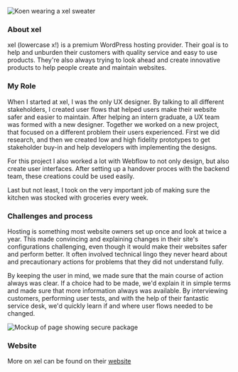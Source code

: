 ![Koen wearing a xel sweater](ProjectsImages/xel/xel-koenPortrait.jpg)

### About xel

xel (lowercase x!) is a premium WordPress hosting provider. Their goal is to help and unburden their customers with quality service and easy to use products. They're also always trying to look ahead and create innovative products to help people create and maintain websites.

### My Role

When I started at xel, I was the only UX designer. By talking to all different stakeholders, I created user flows that helped users make their website safer and easier to maintain. After helping an intern graduate, a UX team was formed with a new designer. Together we worked on a new project, that focused on a different problem their users experienced. First we did research, and then we created low and high fidelity prototypes to get stakeholder buy-in and help developers with implementing the designs.

For this project I also worked a lot with Webflow to not only design, but also create user interfaces. After setting up a handover proces with the backend team, these creations could be used easily.

Last but not least, I took on the very important job of making sure the kitchen was stocked with groceries every week.

### Challenges and process

Hosting is something most website owners set up once and look at twice a year. This made convincing and explaining changes in their site's configurations challenging, even though it would make their websites safer and perform better. It often involved technical lingo they never heard about and precautionary actions for problems that they did not understand fully.

By keeping the user in mind, we made sure that the main course of action always was clear. If a choice had to be made, we'd explain it in simple terms and made sure that more information always was available. By interviewing customers, performing user tests, and with the help of their fantastic service desk, we'd quickly learn if and where user flows needed to be changed.

![Mockup of page showing secure package](ProjectsImages/xel/xel-veilig-mockup.jpg)

### Website

More on xel can be found on their [website](https://www.xel.nl/)
